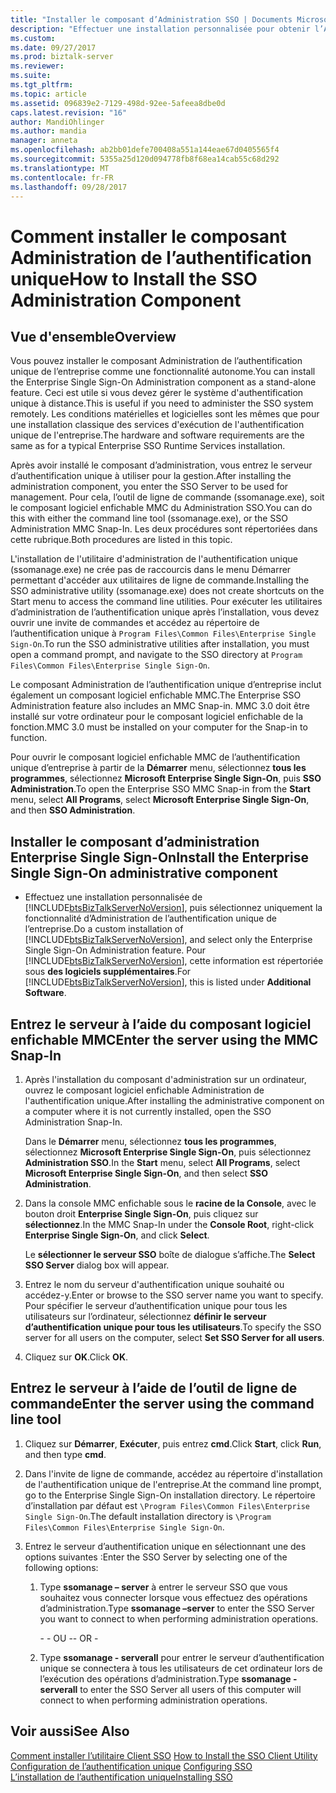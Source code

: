 ```yaml
---
title: "Installer le composant d’Administration SSO | Documents Microsoft"
description: "Effectuer une installation personnalisée pour obtenir l’Administration de l’authentification unique et permet d’entrer le nom du serveur dans BizTalk Server ssomanage ou l’administration de l’authentification unique"
ms.custom: 
ms.date: 09/27/2017
ms.prod: biztalk-server
ms.reviewer: 
ms.suite: 
ms.tgt_pltfrm: 
ms.topic: article
ms.assetid: 096839e2-7129-498d-92ee-5afeea8dbe0d
caps.latest.revision: "16"
author: MandiOhlinger
ms.author: mandia
manager: anneta
ms.openlocfilehash: ab2bb01defe700408a551a144eae67d0405565f4
ms.sourcegitcommit: 5355a25d120d094778fb8f68ea14cab55c68d292
ms.translationtype: MT
ms.contentlocale: fr-FR
ms.lasthandoff: 09/28/2017
---
```

# <a name="how-to-install-the-sso-administration-component"></a><span data-ttu-id="8d7e3-103">Comment installer le composant Administration de l’authentification unique</span><span class="sxs-lookup"><span data-stu-id="8d7e3-103">How to Install the SSO Administration Component</span></span>

## <a name="overview"></a><span data-ttu-id="8d7e3-104">Vue d'ensemble</span><span class="sxs-lookup"><span data-stu-id="8d7e3-104">Overview</span></span>
<span data-ttu-id="8d7e3-105">Vous pouvez installer le composant Administration de l’authentification unique de l’entreprise comme une fonctionnalité autonome.</span><span class="sxs-lookup"><span data-stu-id="8d7e3-105">You can install the Enterprise Single Sign-On Administration component as a stand-alone feature.</span></span> <span data-ttu-id="8d7e3-106">Ceci est utile si vous devez gérer le système d'authentification unique à distance.</span><span class="sxs-lookup"><span data-stu-id="8d7e3-106">This is useful if you need to administer the SSO system remotely.</span></span> <span data-ttu-id="8d7e3-107">Les conditions matérielles et logicielles sont les mêmes que pour une installation classique des services d'exécution de l'authentification unique de l'entreprise.</span><span class="sxs-lookup"><span data-stu-id="8d7e3-107">The hardware and software requirements are the same as for a typical Enterprise SSO Runtime Services installation.</span></span>  
  
 <span data-ttu-id="8d7e3-108">Après avoir installé le composant d’administration, vous entrez le serveur d’authentification unique à utiliser pour la gestion.</span><span class="sxs-lookup"><span data-stu-id="8d7e3-108">After installing the administration component, you enter the SSO Server to be used for management.</span></span> <span data-ttu-id="8d7e3-109">Pour cela, l’outil de ligne de commande (ssomanage.exe), soit le composant logiciel enfichable MMC du Administration SSO.</span><span class="sxs-lookup"><span data-stu-id="8d7e3-109">You can do this with either the command line tool (ssomanage.exe), or the SSO Administration MMC Snap-In.</span></span> <span data-ttu-id="8d7e3-110">Les deux procédures sont répertoriées dans cette rubrique.</span><span class="sxs-lookup"><span data-stu-id="8d7e3-110">Both procedures are listed in this topic.</span></span>  
  
 <span data-ttu-id="8d7e3-111">L'installation de l'utilitaire d'administration de l'authentification unique (ssomanage.exe) ne crée pas de raccourcis dans le menu Démarrer permettant d'accéder aux utilitaires de ligne de commande.</span><span class="sxs-lookup"><span data-stu-id="8d7e3-111">Installing the SSO administrative utility (ssomanage.exe) does not create shortcuts on the Start menu to access the command line utilities.</span></span> <span data-ttu-id="8d7e3-112">Pour exécuter les utilitaires d’administration de l’authentification unique après l’installation, vous devez ouvrir une invite de commandes et accédez au répertoire de l’authentification unique à `Program Files\Common Files\Enterprise Single Sign-On`.</span><span class="sxs-lookup"><span data-stu-id="8d7e3-112">To run the SSO administrative utilities after installation, you must open a command prompt, and navigate to the SSO directory at `Program Files\Common Files\Enterprise Single Sign-On`.</span></span>  
  
 <span data-ttu-id="8d7e3-113">Le composant Administration de l’authentification unique d’entreprise inclut également un composant logiciel enfichable MMC.</span><span class="sxs-lookup"><span data-stu-id="8d7e3-113">The Enterprise SSO Administration feature also includes an MMC Snap-in.</span></span> <span data-ttu-id="8d7e3-114">MMC 3.0 doit être installé sur votre ordinateur pour le composant logiciel enfichable de la fonction.</span><span class="sxs-lookup"><span data-stu-id="8d7e3-114">MMC 3.0 must be installed on your computer for the Snap-in to function.</span></span>  
  
 <span data-ttu-id="8d7e3-115">Pour ouvrir le composant logiciel enfichable MMC de l’authentification unique d’entreprise à partir de la **Démarrer** menu, sélectionnez **tous les programmes**, sélectionnez **Microsoft Enterprise Single Sign-On**, puis **SSO Administration**.</span><span class="sxs-lookup"><span data-stu-id="8d7e3-115">To open the Enterprise SSO MMC Snap-in from the **Start** menu, select **All Programs**, select **Microsoft Enterprise Single Sign-On**, and then **SSO Administration**.</span></span>  
  
## <a name="install-the-enterprise-single-sign-on-administrative-component"></a><span data-ttu-id="8d7e3-116">Installer le composant d’administration Enterprise Single Sign-On</span><span class="sxs-lookup"><span data-stu-id="8d7e3-116">Install the Enterprise Single Sign-On administrative component</span></span>  
  
-   <span data-ttu-id="8d7e3-117">Effectuez une installation personnalisée de [!INCLUDE[btsBizTalkServerNoVersion](../includes/btsbiztalkservernoversion-md.md)], puis sélectionnez uniquement la fonctionnalité d’Administration de l’authentification unique de l’entreprise.</span><span class="sxs-lookup"><span data-stu-id="8d7e3-117">Do a custom installation of [!INCLUDE[btsBizTalkServerNoVersion](../includes/btsbiztalkservernoversion-md.md)], and select only the Enterprise Single Sign-On Administration feature.</span></span> <span data-ttu-id="8d7e3-118">Pour [!INCLUDE[btsBizTalkServerNoVersion](../includes/btsbiztalkservernoversion-md.md)], cette information est répertoriée sous **des logiciels supplémentaires**.</span><span class="sxs-lookup"><span data-stu-id="8d7e3-118">For [!INCLUDE[btsBizTalkServerNoVersion](../includes/btsbiztalkservernoversion-md.md)], this is listed under **Additional Software**.</span></span>  
  
## <a name="enter-the-server-using-the-mmc-snap-in"></a><span data-ttu-id="8d7e3-119">Entrez le serveur à l’aide du composant logiciel enfichable MMC</span><span class="sxs-lookup"><span data-stu-id="8d7e3-119">Enter the server using the MMC Snap-In</span></span>  
  
1.  <span data-ttu-id="8d7e3-120">Après l'installation du composant d'administration sur un ordinateur, ouvrez le composant logiciel enfichable Administration de l'authentification unique.</span><span class="sxs-lookup"><span data-stu-id="8d7e3-120">After installing the administrative component on a computer where it is not currently installed, open the SSO Administration Snap-In.</span></span>  
  
     <span data-ttu-id="8d7e3-121">Dans le **Démarrer** menu, sélectionnez **tous les programmes**, sélectionnez **Microsoft Enterprise Single Sign-On**, puis sélectionnez **Administration SSO**.</span><span class="sxs-lookup"><span data-stu-id="8d7e3-121">In the **Start** menu, select **All Programs**, select **Microsoft Enterprise Single Sign-On**, and then select **SSO Administration**.</span></span>  
  
2.  <span data-ttu-id="8d7e3-122">Dans la console MMC enfichable sous le **racine de la Console**, avec le bouton droit **Enterprise Single Sign-On**, puis cliquez sur **sélectionnez**.</span><span class="sxs-lookup"><span data-stu-id="8d7e3-122">In the MMC Snap-In under the **Console Root**, right-click **Enterprise Single Sign-On**, and click **Select**.</span></span>  
  
     <span data-ttu-id="8d7e3-123">Le **sélectionner le serveur SSO** boîte de dialogue s’affiche.</span><span class="sxs-lookup"><span data-stu-id="8d7e3-123">The **Select SSO Server** dialog box will appear.</span></span>  
  
3.  <span data-ttu-id="8d7e3-124">Entrez le nom du serveur d'authentification unique souhaité ou accédez-y.</span><span class="sxs-lookup"><span data-stu-id="8d7e3-124">Enter or browse to the SSO server name you want to specify.</span></span> <span data-ttu-id="8d7e3-125">Pour spécifier le serveur d’authentification unique pour tous les utilisateurs sur l’ordinateur, sélectionnez **définir le serveur d’authentification unique pour tous les utilisateurs**.</span><span class="sxs-lookup"><span data-stu-id="8d7e3-125">To specify the SSO server for all users on the computer, select **Set SSO Server for all users**.</span></span>  
  
4.  <span data-ttu-id="8d7e3-126">Cliquez sur **OK**.</span><span class="sxs-lookup"><span data-stu-id="8d7e3-126">Click **OK**.</span></span>  
  
## <a name="enter-the-server-using-the-command-line-tool"></a><span data-ttu-id="8d7e3-127">Entrez le serveur à l’aide de l’outil de ligne de commande</span><span class="sxs-lookup"><span data-stu-id="8d7e3-127">Enter the server using the command line tool</span></span>  
  
1.  <span data-ttu-id="8d7e3-128">Cliquez sur **Démarrer**, **Exécuter**, puis entrez **cmd**.</span><span class="sxs-lookup"><span data-stu-id="8d7e3-128">Click **Start**, click **Run**, and then type **cmd**.</span></span>  
  
2.  <span data-ttu-id="8d7e3-129">Dans l'invite de ligne de commande, accédez au répertoire d'installation de l'authentification unique de l'entreprise.</span><span class="sxs-lookup"><span data-stu-id="8d7e3-129">At the command line prompt, go to the Enterprise Single Sign-On installation directory.</span></span> <span data-ttu-id="8d7e3-130">Le répertoire d’installation par défaut est `\Program Files\Common Files\Enterprise Single Sign-On`.</span><span class="sxs-lookup"><span data-stu-id="8d7e3-130">The default installation directory is `\Program Files\Common Files\Enterprise Single Sign-On`.</span></span>  
  
3.  <span data-ttu-id="8d7e3-131">Entrez le serveur d’authentification unique en sélectionnant une des options suivantes :</span><span class="sxs-lookup"><span data-stu-id="8d7e3-131">Enter the SSO Server by selecting one of the following options:</span></span>  
  
    1.  <span data-ttu-id="8d7e3-132">Type **ssomanage – server** à entrer le serveur SSO que vous souhaitez vous connecter lorsque vous effectuez des opérations d’administration.</span><span class="sxs-lookup"><span data-stu-id="8d7e3-132">Type **ssomanage –server** to enter the SSO Server you want to connect to when performing administration operations.</span></span>  
  
         <span data-ttu-id="8d7e3-133">\- - OU -</span><span class="sxs-lookup"><span data-stu-id="8d7e3-133">\- OR -</span></span>  
  
    2.  <span data-ttu-id="8d7e3-134">Type **ssomanage - serverall** pour entrer le serveur d’authentification unique se connectera à tous les utilisateurs de cet ordinateur lors de l’exécution des opérations d’administration.</span><span class="sxs-lookup"><span data-stu-id="8d7e3-134">Type **ssomanage -serverall** to enter the SSO Server all users of this computer will connect to when performing administration operations.</span></span>  
  
## <a name="see-also"></a><span data-ttu-id="8d7e3-135">Voir aussi</span><span class="sxs-lookup"><span data-stu-id="8d7e3-135">See Also</span></span>  
 <span data-ttu-id="8d7e3-136">[Comment installer l’utilitaire Client SSO](../core/how-to-install-the-sso-client-utility.md) </span><span class="sxs-lookup"><span data-stu-id="8d7e3-136">[How to Install the SSO Client Utility](../core/how-to-install-the-sso-client-utility.md) </span></span>  
 <span data-ttu-id="8d7e3-137">[Configuration de l’authentification unique](../core/configuring-sso.md) </span><span class="sxs-lookup"><span data-stu-id="8d7e3-137">[Configuring SSO](../core/configuring-sso.md) </span></span>  
 [<span data-ttu-id="8d7e3-138">L’installation de l’authentification unique</span><span class="sxs-lookup"><span data-stu-id="8d7e3-138">Installing SSO</span></span>](../core/installing-sso.md)
